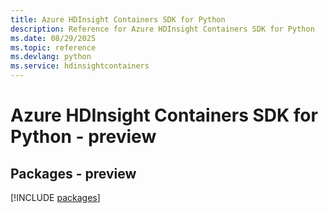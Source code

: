 ```yaml
---
title: Azure HDInsight Containers SDK for Python
description: Reference for Azure HDInsight Containers SDK for Python
ms.date: 08/29/2025
ms.topic: reference
ms.devlang: python
ms.service: hdinsightcontainers
---
```

# Azure HDInsight Containers SDK for Python - preview
## Packages - preview
[!INCLUDE [packages](hdinsight-containers-index.md)]
